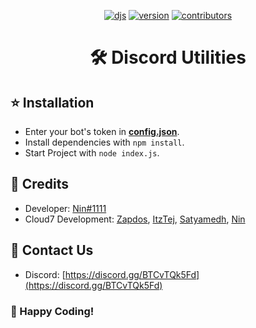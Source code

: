 <div align="center">

[![djs](https://img.shields.io/badge/discord.js-v13-important?style=for-the-badge)](https://discord.js.org/) [![version](https://img.shields.io/badge/version-V1.0.0-success?style=for-the-badge)](https://github.com/Cloud7-Development/Discord-Utilities) [![contributors](https://img.shields.io/badge/contributors-2-informational?style=for-the-badge)](https://github.com/Cloud7-Development/Discord-Utilities/graphs/contributors)

<h1>🛠️ Discord Utilities</h1>

</div>

<p align="left">

<h2>⭐ Installation</h2>

* Enter your bot's token in **[config.json](https://github.com/Cloud7-Development/Discord-Utilities/blob/main/config.json)**.
* Install dependencies with `npm install`.
* Start Project with `node index.js`.

<h2>📜 Credits</h2> 

* Developer: [Nin#1111](https://discord.com/users/838620835282812969)
* Cloud7 Development: [Zapdos](https://github.com/Zapd0s), [ItzTej](https://github.com/tejkumar126), [Satyamedh](https://github.com/satyamedh), [Nin](https://github.com/Ninn08)

<h2>🎫 Contact Us</h2>

* Discord: [https://discord.gg/BTCvTQk5Fd](https://discord.gg/BTCvTQk5Fd)

<h3>🎉 Happy Coding!</h3>
</p>